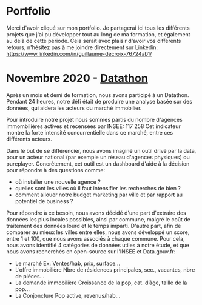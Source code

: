 # Portfolio

Merci d'avoir cliqué sur mon portfolio. 
Je partagerai ici tous les différents projets que j'ai pu développer tout au long de ma formation, et également au delà de cette période.
Cela serait avec plaisir d'avoir vos différents retours, n'hésitez pas à me joindre directement sur Linkedin:
https://www.linkedin.com/in/guillaume-decroix-76724ab1/


# Novembre 2020 - [Datathon](https://public.tableau.com/profile/decroix#!/vizhome/Datathon_Novembre_Portfolio/TabIdentifier?publish=yes)

Après un mois et demi de formation, nous avons participé à un Datathon. Pendant 24 heures, notre défi était de produire une analyse basée sur des données, qui aidera les acteurs du marché immobilier.

Pour introduire notre projet nous sommes partis du nombre d'agences immombilières actives et recensées par INSEE: 117 258 
Cet indicateur montre la forte intensité concurrentielle dans ce marché, entre ces différents acteurs. 

Dans le but de se différencier, nous avons imaginé un outil drivé par la data, pour un acteur national (par exemple un réseau d'agences physiques) ou pureplayer. Concrètement, cet outil est un dashboard d'aide à la décision pour répondre à des questions comme:
- où installer une nouvelle agence ? 
- quelles sont les villes où il faut intensifier les recherches de bien ? 
- comment allouer notre budget marketing par ville et par rapport au potentiel de business ?

Pour répondre à ce besoin, nous avons décidé d'une part d'extraire des données les plus locales possibles, ainsi par commune, malgré le coût de traitement des données lourd et le temps imparti. D'autre part, afin de comparer au mieux les villes entre elles, nous avons développé un score, entre 1 et 100, que nous avons associés à chaque commune. 
Pour cela, nous avons identifié 4 catégories de données utiles à notre étude, et que nous avons recherchés en open-source sur l'INSEE et Data.gouv.fr:
- Le marché 
Ex: Ventes/hab, prix, surface...
- L’offre immobilière
Nbre de résidences principales, sec., vacantes, nbre de pièces...
- La demande immobilière
Croissance de la pop, cat. d’âge, taille de la pop...
- La Conjoncture
Pop active, revenus/hab…


